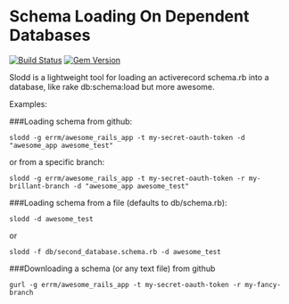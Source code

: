 Schema Loading On Dependent Databases
=====================================

[![Build Status](https://travis-ci.org/errm/slodd.png?branch=v0.1.0)](https://travis-ci.org/errm/slodd)
[![Gem Version](https://badge.fury.io/rb/slodd.png)](http://badge.fury.io/rb/slodd)

Slodd is a lightweight tool for loading an activerecord schema.rb into a database, like rake db:schema:load but more awesome.

Examples:

###Loading schema from github:

`slodd -g errm/awesome_rails_app -t my-secret-oauth-token -d "awesome_app awesome_test"`

or from a specific branch:

`slodd -g errm/awesome_rails_app -t my-secret-oauth-token -r my-brillant-branch -d "awesome_app awesome_test"`

###Loading schema from a file (defaults to db/schema.rb):

`slodd -d awesome_test`

or

`slodd -f db/second_database.schema.rb -d awesome_test`

###Downloading a schema (or any text file) from github

`gurl -g errm/awesome_rails_app -t my-secret-oauth-token -r my-fancy-branch`
